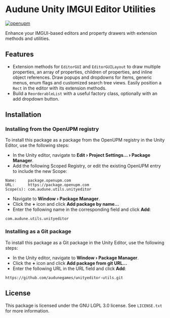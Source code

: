 # Audune Unity IMGUI Editor Utilities

[![openupm](https://img.shields.io/npm/v/com.audune.utils.unityeditor?label=openupm&registry_uri=https://package.openupm.com)](https://openupm.com/packages/com.audune.utils.unityeditor/)

Enhance your IMGUI-based editors and property drawers with extension methods and utilities.

## Features

* Extension methods for `EditorGUI` and `EditorGUILayout` to draw multiple properties, an array of properties, children of properties, and inline object references. Draw popups and dropdowns for items, generic menus, enum flags and customized search tree views. Easily position a `Rect` in the editor with its extension methods.
* Build a `ReorderableList` with a useful factory class, optionally with an add dropdown button.

## Installation

### Installing from the OpenUPM registry

To install this package as a package from the OpenUPM registry in the Unity Editor, use the following steps:

* In the Unity editor, navigate to **Edit › Project Settings... › Package Manager**.
* Add the following Scoped Registry, or edit the existing OpenUPM entry to include the new Scope:

```
Name:     package.openupm.com
URL:      https://package.openupm.com
Scope(s): com.audune.utils.unityeditor
```

* Navigate to **Window › Package Manager**.
* Click the **+** icon and click **Add package by name...**
* Enter the following name in the corresponding field and click **Add**:

```
com.audune.utils.unityeditor
```

### Installing as a Git package

To install this package as a Git package in the Unity Editor, use the following steps:

* In the Unity editor, navigate to **Window › Package Manager**.
* Click the **+** icon and click **Add package from git URL...**
* Enter the following URL in the URL field and click **Add**:

```
https://github.com/audunegames/unityeditor-utils.git
```

## License

This package is licensed under the GNU LGPL 3.0 license. See `LICENSE.txt` for more information.
